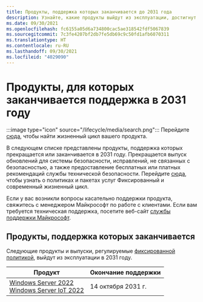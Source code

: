 ```yaml
---
title: Продукты, поддержка которых заканчивается до 2031 года
description: Узнайте, какие продукты выйдут из эксплуатации, достигнут конца поддержки или перейдут от основной поддержки к расширенной в 2031 году.
ms.date: 09/30/2021
ms.openlocfilehash: fc6155a05d6a734800cac5ae318542fdf5067839
ms.sourcegitcommit: 7c3fe4207bf2db7fe5db69c9c50fd1afb6070311
ms.translationtype: HT
ms.contentlocale: ru-RU
ms.lasthandoff: 09/30/2021
ms.locfileid: "4029090"
---
```

# <a name="products-ending-support-in-2031"></a>Продукты, для которых заканчивается поддержка в 2031 году

:::image type="icon" source="/lifecycle/media/search.png":::
Перейдите [сюда](/lifecycle/products/), чтобы найти жизненный цикл вашего продукта.

В следующем списке представлены продукты, поддержка которых прекращается или заканчивается в 2031 году. Прекращается выпуск обновлений для системы безопасности, исправлений, не связанных с безопасностью, а также предоставление бесплатных или платных рекомендаций службы технической безопасности. Перейдите [сюда](/lifecycle/overview/product-end-of-support-overview), чтобы узнать о политиках и пакетах услуг Фиксированный и современный жизненный цикл.

Если у вас возникли вопросы касательно поддержки продукта, свяжитесь с менеджером Майкрософт по работе с клиентами. Если вам требуется техническая поддержка, посетите веб-сайт [службы поддержки Майкрософт](https://support.microsoft.com/contactus/?ws=support).





## <a name="products-reaching-end-of-support"></a>Продукты, поддержка которых заканчивается

Следующие продукты и выпуски, регулируемые [фиксированной политикой](/lifecycle/policies/fixed), выйдут из эксплуатации в 2031 году.

| Продукт | Окончание поддержки |
| --- | --- |
| [Windows Server 2022](/lifecycle/products/windows-server-2022?branch=live)<br>[Windows Server IoT 2022](/lifecycle/products/windows-server-iot-2022?branch=live)<br> | 14 октября 2031 г. |


